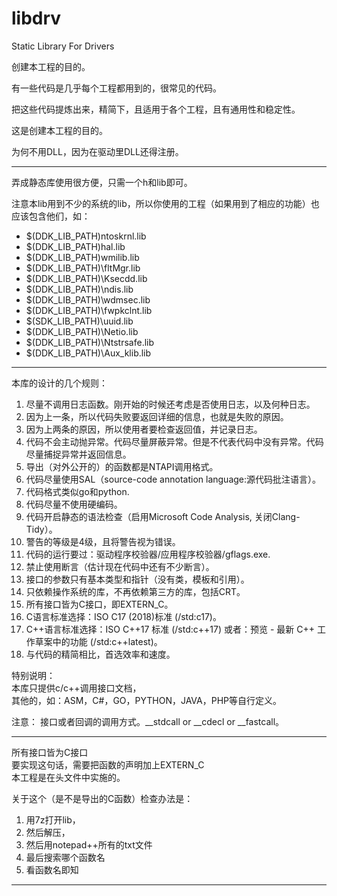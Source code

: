 # libdrv
Static Library For Drivers

创建本工程的目的。

有一些代码是几乎每个工程都用到的，很常见的代码。

把这些代码提炼出来，精简下，且适用于各个工程，且有通用性和稳定性。

这是创建本工程的目的。

为何不用DLL，因为在驱动里DLL还得注册。


--------------------------------------------------------------------------------------------------


弄成静态库使用很方便，只需一个h和lib即可。

注意本lib用到不少的系统的lib，所以你使用的工程（如果用到了相应的功能）也应该包含他们，如：    
* $(DDK_LIB_PATH)ntoskrnl.lib  
* $(DDK_LIB_PATH)hal.lib  
* $(DDK_LIB_PATH)wmilib.lib  
* $(DDK_LIB_PATH)\fltMgr.lib  
* $(DDK_LIB_PATH)\Ksecdd.lib  
* $(DDK_LIB_PATH)\ndis.lib  
* $(DDK_LIB_PATH)\wdmsec.lib  
* $(DDK_LIB_PATH)\fwpkclnt.lib  
* $(SDK_LIB_PATH)\uuid.lib  
* $(DDK_LIB_PATH)\Netio.lib  
* $(DDK_LIB_PATH)\Ntstrsafe.lib  
* $(DDK_LIB_PATH)\Aux_klib.lib  


--------------------------------------------------------------------------------------------------


本库的设计的几个规则：  
1. 尽量不调用日志函数。刚开始的时候还考虑是否使用日志，以及何种日志。  
2. 因为上一条，所以代码失败要返回详细的信息，也就是失败的原因。  
3. 因为上两条的原因，所以使用者要检查返回值，并记录日志。  
4. 代码不会主动抛异常。代码尽量屏蔽异常。但是不代表代码中没有异常。代码尽量捕捉异常并返回信息。  
5. 导出（对外公开的）的函数都是NTAPI调用格式。  
6. 代码尽量使用SAL（source-code annotation language:源代码批注语言）。  
7. 代码格式类似go和python.  
8. 代码尽量不使用硬编码。  
9. 代码开启静态的语法检查（启用Microsoft Code Analysis, 关闭Clang-Tidy）。  
10. 警告的等级是4级，且将警告视为错误。  
11. 代码的运行要过：驱动程序校验器/应用程序校验器/gflags.exe.  
12. 禁止使用断言（估计现在代码中还有不少断言）。  
13. 接口的参数只有基本类型和指针（没有类，模板和引用）。  
14. 只依赖操作系统的库，不再依赖第三方的库，包括CRT。  
15. 所有接口皆为C接口，即EXTERN_C。  
16. C语言标准选择：ISO C17 (2018)标准 (/std:c17)。  
17. C++语言标准选择：ISO C++17 标准 (/std:c++17) 或者：预览 - 最新 C++ 工作草案中的功能 (/std:c++latest)。  
18. 与代码的精简相比，首选效率和速度。


特别说明：  
本库只提供c/c++调用接口文档，  
其他的，如：ASM，C#，GO，PYTHON，JAVA，PHP等自行定义。  


注意：
接口或者回调的调用方式。__stdcall or __cdecl or __fastcall。


--------------------------------------------------------------------------------------------------


所有接口皆为C接口  
要实现这句话，需要把函数的声明加上EXTERN_C  
本工程是在头文件中实施的。 

关于这个（是不是导出的C函数）检查办法是：  
1. 用7z打开lib，  
2. 然后解压，  
3. 然后用notepad++所有的txt文件  
4. 最后搜索哪个函数名  
5. 看函数名即知  


--------------------------------------------------------------------------------------------------
